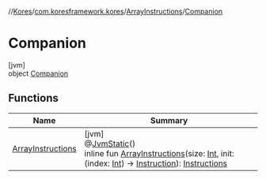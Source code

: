 //[Kores](../../../../index.md)/[com.koresframework.kores](../../index.md)/[ArrayInstructions](../index.md)/[Companion](index.md)

# Companion

[jvm]\
object [Companion](index.md)

## Functions

| Name | Summary |
|---|---|
| [ArrayInstructions](-array-instructions.md) | [jvm]<br>@[JvmStatic](https://kotlinlang.org/api/latest/jvm/stdlib/kotlin.jvm/-jvm-static/index.html)()<br>inline fun [ArrayInstructions](-array-instructions.md)(size: [Int](https://kotlinlang.org/api/latest/jvm/stdlib/kotlin/-int/index.html), init: (index: [Int](https://kotlinlang.org/api/latest/jvm/stdlib/kotlin/-int/index.html)) -> [Instruction](../../-instruction/index.md)): [Instructions](../../-instructions/index.md) |
